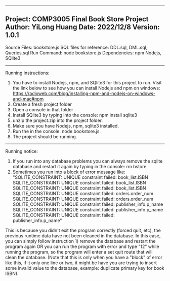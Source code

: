 --------------------------------------------------------------------------------------------
Project: COMP3005 Final Book Store Project
Author: YiLong Huang
Date: 2022/12/8
Version: 1.0.1
--------------------------------------------------------------------------------------------
Source Files: bookstore.js
SQL files for reference: DDL.sql, DML.sql, Queries.sql
Run Command: node bookstore.js
Dependencies: npm Nodejs, SQlite3

--------------------------------------------------------------------------------------------
Running instructions: 
1. You have to install Nodejs, npm, and SQlite3 for this project to run. Visit the link below to see 
how you can install Nodejs and npm on windows: https://radixweb.com/blog/installing-npm-and-nodejs-on-windows-and-mac#npm
2. Create a fresh project folder
3. Open a console in that folder
4. Install SQlite3 by typing into the console: npm install sqlite3
5. unzip the project.zip into the project folder.
6. Make sure you have Nodejs, npm, sqlite3 installed.
7. Run the in the console: node bookstore.js
8. The project should be running.
--------------------------------------------------------------------------------------------
Running notice:
1. If you run into any database problems you can always remove the sqlite database and restart it again by typing in the console: rm bstore
2. Sometimes you run into a block of error message like:
"SQLITE_CONSTRAINT: UNIQUE constraint failed: book_list.ISBN
SQLITE_CONSTRAINT: UNIQUE constraint failed: book_list.ISBN
SQLITE_CONSTRAINT: UNIQUE constraint failed: book_list.ISBN
SQLITE_CONSTRAINT: UNIQUE constraint failed: orders.order_num
SQLITE_CONSTRAINT: UNIQUE constraint failed: orders.order_num
SQLITE_CONSTRAINT: UNIQUE constraint failed: publisher_info.p_name
SQLITE_CONSTRAINT: UNIQUE constraint failed: publisher_info.p_name
SQLITE_CONSTRAINT: UNIQUE constraint failed: publisher_info.p_name"

This is because you didn't exit the program correctly (forced quit, etc), the previous runtime data have not been cleaned in the database. In this case, you can simply follow instruction 1) remove the database and restart the program again OR you can run the program with error and type "12" while running the program, so the program will enter a set quit route that will clean the database. (Note that this is only when you have a "block" of error like this, if it only one line or two, it might be have you are trying to insert some invalid value to the database, example: duplicate primary key for book ISBN).


